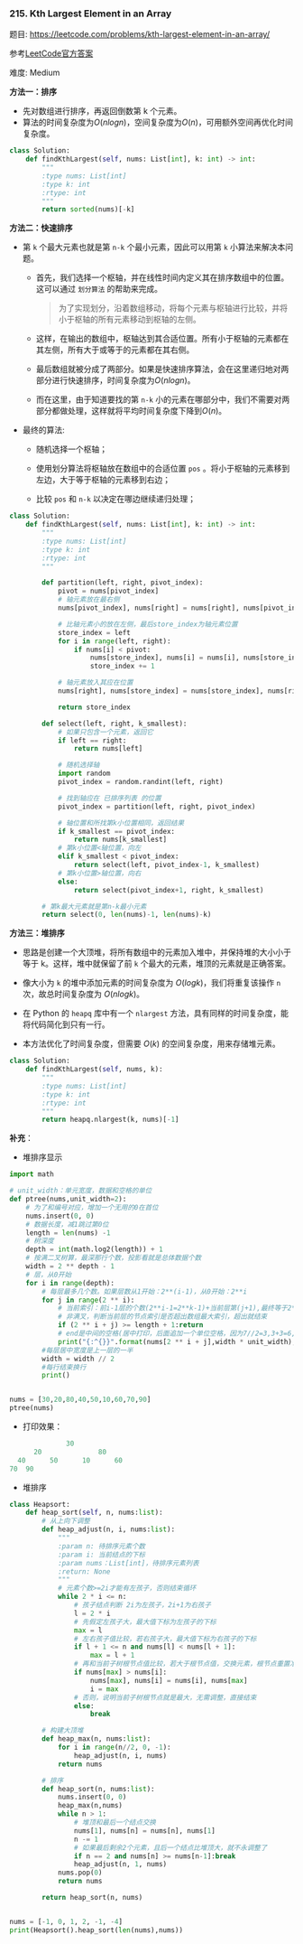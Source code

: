 ### 215. Kth Largest Element in an Array

题目:
<https://leetcode.com/problems/kth-largest-element-in-an-array/>

参考[LeetCode官方答案](<https://leetcode-cn.com/problems/kth-largest-element-in-an-array/solution/shu-zu-zhong-de-di-kge-zui-da-yuan-su-by-leetcode/>)

难度:   Medium


**方法一：排序**
- 先对数组进行排序，再返回倒数第 k 个元素。
- 算法的时间复杂度为$O(nlogn)$，空间复杂度为$O(n)$，可用额外空间再优化时间复杂度。
```python
class Solution:
    def findKthLargest(self, nums: List[int], k: int) -> int:
        """
        :type nums: List[int]
        :type k: int
        :rtype: int
        """
        return sorted(nums)[-k]
```



**方法二：快速排序**
- 第 `k` 个最大元素也就是第 `n-k` 个最小元素，因此可以用第 `k` 小算法来解决本问题。
    - 首先，我们选择一个枢轴，并在线性时间内定义其在排序数组中的位置。这可以通过 `划分算法` 的帮助来完成。
        > 为了实现划分，沿着数组移动，将每个元素与枢轴进行比较，并将小于枢轴的所有元素移动到枢轴的左侧。
    - 这样，在输出的数组中，枢轴达到其合适位置。所有小于枢轴的元素都在其左侧，所有大于或等于的元素都在其右侧。

    - 最后数组就被分成了两部分。如果是快速排序算法，会在这里递归地对两部分进行快速排序，时间复杂度为$O(nlogn)$。

    - 而在这里，由于知道要找的第 `n-k` 小的元素在哪部分中，我们不需要对两部分都做处理，这样就将平均时间复杂度下降到$O(n)$。

- 最终的算法:

    - 随机选择一个枢轴；

    - 使用划分算法将枢轴放在数组中的合适位置 `pos` 。将小于枢轴的元素移到左边，大于等于枢轴的元素移到右边；

    - 比较 `pos` 和 `n-k` 以决定在哪边继续递归处理；

```python
class Solution:
    def findKthLargest(self, nums: List[int], k: int) -> int:
        """
        :type nums: List[int]
        :type k: int
        :rtype: int
        """

        def partition(left, right, pivot_index):
            pivot = nums[pivot_index]
            # 轴元素放在最右侧
            nums[pivot_index], nums[right] = nums[right], nums[pivot_index]

            # 比轴元素小的放在左侧，最后store_index为轴元素位置
            store_index = left
            for i in range(left, right):
                if nums[i] < pivot:
                    nums[store_index], nums[i] = nums[i], nums[store_index]
                    store_index += 1

            # 轴元素放入其应在位置
            nums[right], nums[store_index] = nums[store_index], nums[right]

            return store_index

        def select(left, right, k_smallest):
            # 如果只包含一个元素，返回它
            if left == right:
                return nums[left]

            # 随机选择轴
            import random
            pivot_index = random.randint(left, right)

            # 找到轴应在 已排序列表 的位置
            pivot_index = partition(left, right, pivot_index)

            # 轴位置和所找第k小位置相同，返回结果
            if k_smallest == pivot_index:
                return nums[k_smallest]
            # 第k小位置<轴位置，向左
            elif k_smallest < pivot_index:
                return select(left, pivot_index-1, k_smallest)
            # 第k小位置>轴位置，向右
            else:
                return select(pivot_index+1, right, k_smallest)

        # 第k最大元素就是第n-k最小元素
        return select(0, len(nums)-1, len(nums)-k)

```

**方法三：堆排序**
- 思路是创建一个大顶堆，将所有数组中的元素加入堆中，并保持堆的大小小于等于 k。这样，堆中就保留了前 `k` 个最大的元素，堆顶的元素就是正确答案。
- 像大小为 `k` 的堆中添加元素的时间复杂度为 $O(logk)$，我们将重复该操作 `n` 次，故总时间复杂度为 $O(nlogk)$。

- 在 Python 的 `heapq` 库中有一个 `nlargest` 方法，具有同样的时间复杂度，能将代码简化到只有一行。

- 本方法优化了时间复杂度，但需要 $O(k)$ 的空间复杂度，用来存储堆元素。

```python
class Solution:
    def findKthLargest(self, nums, k):
        """
        :type nums: List[int]
        :type k: int
        :rtype: int
        """
        return heapq.nlargest(k, nums)[-1]
```


**补充**：

- 堆排序显示
```python
import math

# unit_width：单元宽度，数据和空格的单位
def ptree(nums,unit_width=2):
    # 为了和编号对应，增加一个无用的0在首位
    nums.insert(0, 0)
    # 数据长度，减1跳过第0位
    length = len(nums) -1 
    # 树深度
    depth = int(math.log2(length)) + 1
    # 按满二叉树算，最深那行个数，投影看就是总体数据个数
    width = 2 ** depth - 1 
    # 层，从0开始
    for i in range(depth):
        # 每层最多几个数。如果层数从1开始：2**(i-1)，从0开始：2**i
        for j in range(2 ** i):
            # 当前索引：前i-1层的个数(2**i-1=2**k-1)+当前层第(j+1),最终等于2**i+j
            # 非满叉，判断当前层的节点索引是否超出数组最大索引，超出就结束
            if (2 ** i + j) >= length + 1:return
            # end是中间的空格(居中打印，后面追加一个单位空格，因为7//2=3,3+3=6,少一个)
            print("{:^{}}".format(nums[2 ** i + j],width * unit_width),end=' ' * unit_width)
        #每层居中宽度是上一层的一半
        width = width // 2 
        #每行结束换行
        print()


nums = [30,20,80,40,50,10,60,70,90]
ptree(nums)
```
- 打印效果：
```python
              30                
      20              80        
  40      50      10      60    
70  90  
```

- 堆排序

```python
class Heapsort:
    def heap_sort(self, n, nums:list):
        # 从上向下调整
        def heap_adjust(n, i, nums:list):
            """
            :param n: 待排序元素个数
            :param i: 当前结点的下标
            :param nums：List[int]，待排序元素列表
            :return: None
            """
            # 元素个数>=2i才能有左孩子，否则结束循环
            while 2 * i <= n:
                # 孩子结点判断 2i为左孩子，2i+1为右孩子
                l = 2 * i
                # 先假定左孩子大，最大值下标为左孩子的下标
                max = l
                # 左右孩子值比较，若右孩子大，最大值下标为右孩子的下标
                if l + 1 <= n and nums[l] < nums[l + 1]:
                    max = l + 1
                # 再和当前子树根节点值比较，若大于根节点值，交换元素，根节点重置准备下一轮调整
                if nums[max] > nums[i]:
                    nums[max], nums[i] = nums[i], nums[max]
                    i = max
                # 否则，说明当前子树根节点就是最大，无需调整，直接结束
                else:
                    break

        # 构建大顶堆
        def heap_max(n, nums:list):
            for i in range(n//2, 0, -1):
                heap_adjust(n, i, nums)
            return nums

        # 排序
        def heap_sort(n, nums:list):
            nums.insert(0, 0)
            heap_max(n,nums)
            while n > 1:
                # 堆顶和最后一个结点交换
                nums[1], nums[n] = nums[n], nums[1]
                n -= 1
                # 如果最后剩余2个元素，且后一个结点比堆顶大，就不永调整了
                if n == 2 and nums[n] >= nums[n-1]:break
                heap_adjust(n, 1, nums)
            nums.pop(0)
            return nums

        return heap_sort(n, nums)


nums = [-1, 0, 1, 2, -1, -4]
print(Heapsort().heap_sort(len(nums),nums))
```